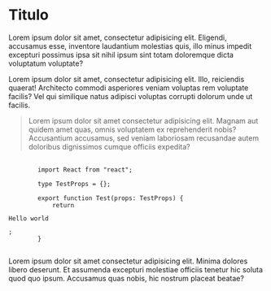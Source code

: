 <h1>Titulo</h1>

<p>
    Lorem ipsum dolor sit amet, consectetur adipisicing elit. Eligendi,
    accusamus esse, inventore laudantium molestias quis, illo minus
    impedit excepturi possimus ipsa sit nihil ipsum sint totam doloremque
    dicta voluptatum voluptate?
</p>

<p>
    Lorem ipsum dolor sit amet, consectetur adipisicing elit. Illo,
    reiciendis quaerat! Architecto commodi asperiores veniam voluptas rem
    voluptate facilis? Vel qui similique natus adipisci voluptas corrupti
    dolorum unde ut facilis.
</p>

<blockquote>
    Lorem ipsum dolor sit amet consectetur adipisicing elit. Magnam aut
    quidem amet quas, omnis voluptatem ex reprehenderit nobis? Accusantium
    accusamus, sed veniam laboriosam recusandae autem doloribus
    dignissimos cumque officiis expedita?
</blockquote>

<pre>
    <code>
        import React from "react";

        type TestProps = {};

        export function Test(props: TestProps) {
            return <p>Hello world</p>;
        }
    </code>
</pre>

<p>
    Lorem ipsum dolor sit amet consectetur adipisicing elit. Minima
    dolores libero deserunt. Et assumenda excepturi molestiae officiis
    tenetur hic soluta quod quo ipsum. Accusamus quas nobis, hic nostrum
    placeat beatae?
</p>